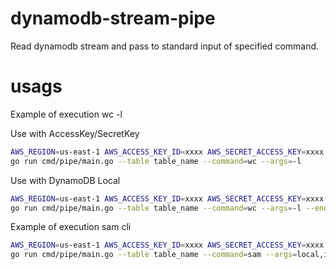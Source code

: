 # dynamodb-stream-pipe

Read dynamodb stream and pass to standard input of specified command.

# usags

Example of execution wc -l

Use with AccessKey/SecretKey
```bash
AWS_REGION=us-east-1 AWS_ACCESS_KEY_ID=xxxx AWS_SECRET_ACCESS_KEY=xxxx \
go run cmd/pipe/main.go --table table_name --command=wc --args=-l
```

Use with DynamoDB Local
```bash
AWS_REGION=us-east-1 AWS_ACCESS_KEY_ID=xxxx AWS_SECRET_ACCESS_KEY=xxxx \
go run cmd/pipe/main.go --table table_name --command=wc --args=-l --endpoint=http://localhost:8883
```

Example of execution sam cli

```bash
AWS_REGION=us-east-1 AWS_ACCESS_KEY_ID=xxxx AWS_SECRET_ACCESS_KEY=xxxx \
go run cmd/pipe/main.go --table table_name --command=sam --args=local,invoke,function_name --endpoint=http://localhost:8883
```
